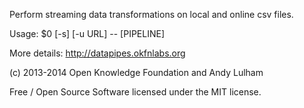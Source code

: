 Perform streaming data transformations on local and online csv files.

Usage: $0 [-s] [-u URL] -- [PIPELINE]


More details: http://datapipes.okfnlabs.org

(c) 2013-2014 Open Knowledge Foundation and Andy Lulham

Free / Open Source Software licensed under the MIT license.

